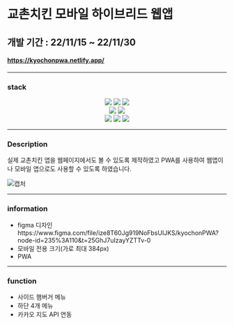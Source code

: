 # 교촌치킨 모바일 하이브리드 웹앱

## 개발 기간 : 22/11/15 ~ 22/11/30

#### https://kyochonpwa.netlify.app/

---

### stack

<div align="center">
  <img src="https://img.shields.io/badge/Node.js-v18.12.1-72a960"/>
  <img src="https://img.shields.io/badge/NPM-v8.19.2-c53635"/>
  <img src="https://img.shields.io/badge/Yarn-v1.22.19-2c8ebb"/>
</div>

<div align="center">
  <img src="https://img.shields.io/badge/SCSS-v1.56-c66394"/>
  <img src="https://img.shields.io/badge/Tailwindcss-v3.2.4-2b91a9"/>
</div>

<div align="center">
  <img src="https://img.shields.io/badge/React-v18.2.0-5ed3f3"/>
  <img src="https://img.shields.io/badge/React Router Dom-v6.4.3-f44250"/>
  <img src="https://img.shields.io/badge/Create React app-v5.0.1-09cca7"/>
</div>

---

### Description
  실제 교촌치킨 앱을 웹페이지에서도 볼 수 있도록 제작하였고 PWA를 사용하여 웹앱이나 모바일 앱으로도 사용할 수 있도록 하였습니다.
    
  ![캡처](https://user-images.githubusercontent.com/110226523/210194146-6b9875ba-dbe5-4ac4-a800-d1bdca902a43.PNG)
  
---

### information
  - figma 디자인
    <div>https://www.figma.com/file/ize8T60Jg919NoFbsUIJKS/kyochonPWA?node-id=235%3A110&t=25GhJ7uIzayYZTTv-0</div>
  - 모바일 전용 크기(가로 최대 384px)
  - PWA
---

### function
  - 사이드 햄버거 메뉴
  - 하단 4개 메뉴
  - 카카오 지도 API 연동
